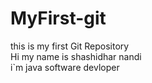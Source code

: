 # MyFirst-git
this is my first Git Repository
<br>
Hi my name is shashidhar nandi
<br>
i`m java software devloper
